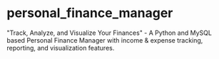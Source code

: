 # personal_finance_manager
"Track, Analyze, and Visualize Your Finances" - A Python and MySQL based Personal Finance Manager with income &amp; expense tracking, reporting, and visualization features.
